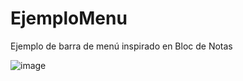 # EjemploMenu
Ejemplo de barra de menú inspirado en Bloc de Notas


![image](https://user-images.githubusercontent.com/85648437/122852531-67214500-d2d6-11eb-9ee7-d0f67f89c77a.png)
